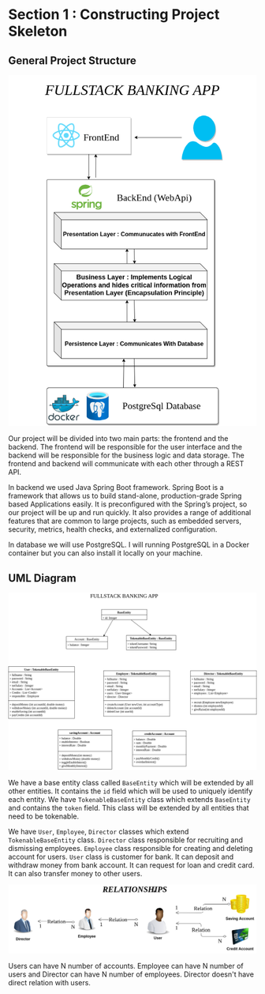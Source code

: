 # Section 1 : Constructing Project Skeleton

## General Project Structure

![fullstack.png](./drawio/fullstack.png)

Our project will be divided into two main parts: the frontend and the backend. The frontend will be responsible for the user interface and the backend will be responsible for the business logic and data storage. The frontend and backend will communicate with each other through a REST API.

In backend we used Java Spring Boot framework. Spring Boot is a framework that allows us to build stand-alone, production-grade Spring based Applications easily. It is preconfigured with the Spring’s project, so our project will be up and run quickly. It also provides a range of additional features that are common to large projects, such as embedded servers, security, metrics, health checks, and externalized configuration.

In database we will use PostgreSQL. I will running PostgreSQL in a Docker container but you can also install it locally on your machine. 

## UML Diagram

![uml.png](./drawio/uml.png)

We have a base entity class called `BaseEntity` which will be extended by all other entities. It contains the `id` field which will be used to uniquely identify each entity. We have `TokenableBaseEntity` class which extends `BaseEntity` and contains the `token` field. This class will be extended by all entities that need to be tokenable.

We have `User`, `Employee`, `Director` classes which extend `TokenableBaseEntity` class. `Director` class responsible for recruiting and dismissing employees. `Employee` class responsible for creating and deleting account for users. `User` class is customer for bank. It can deposit and withdraw money from bank account. It can request for loan and credit card. It can also transfer money to other users.


![relationships.png](drawio/relationships.png)

Users can have N number of accounts. Employee can have N number of users and Director can have N number of employees. Director doesn't have direct relation with users. 